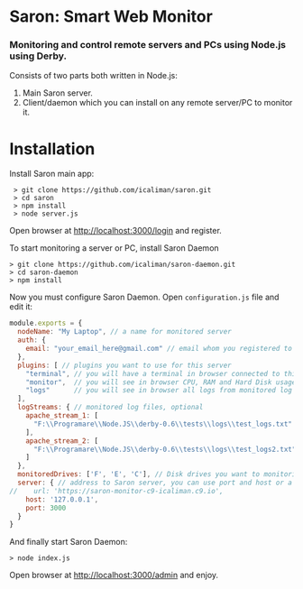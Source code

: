 Saron: Smart Web Monitor
==================

### Monitoring and control remote servers and PCs using Node.js using Derby.

Consists of two parts both written in Node.js:

1. Main Saron server.
2. Client/daemon which you can install on any remote server/PC to monitor it.

Installation
==================

Install Saron main app:

     > git clone https://github.com/icaliman/saron.git
     > cd saron
     > npm install
     > node server.js

Open browser at [http://localhost:3000/login](http://localhost:3000/login) and register.

To start monitoring a server or PC, install Saron Daemon

    > git clone https://github.com/icaliman/saron-daemon.git
    > cd saron-daemon
    > npm install

Now you must configure Saron Daemon. Open `configuration.js` file and edit it:

```js
module.exports = {
  nodeName: "My Laptop", // a name for monitored server
  auth: {
    email: "your_email_here@gmail.com" // email whom you registered to Saron app
  },
  plugins: [ // plugins you want to use for this server
    "terminal", // you will have a terminal in browser connected to this server, useful for remote control
    "monitor",  // you will see in browser CPU, RAM and Hard Disk usage
    "logs"      // you will see in browser all logs from monitored log files
  ],
  logStreams: { // monitored log files, optional
    apache_stream_1: [
      "F:\\Programare\\Node.JS\\derby-0.6\\tests\\logs\\test_logs.txt"
    ],
    apache_stream_2: [
      "F:\\Programare\\Node.JS\\derby-0.6\\tests\\logs\\test_logs2.txt"
    ]
  },
  monitoredDrives: ['F', 'E', 'C'], // Disk drives you want to monitorize, on linux use '/'
  server: { // address to Saron server, you can use port and host or a full url
//    url: 'https://saron-monitor-c9-icaliman.c9.io',
    host: '127.0.0.1',
    port: 3000
  }
}
```

And finally start Saron Daemon:

    > node index.js

Open browser at [http://localhost:3000/admin](http://localhost:3000/admin) and enjoy.